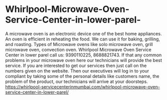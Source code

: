 # Whirlpool-Microwave-Oven-Service-Center-in-lower-parel-
 A microwave oven is an electronic device one of the best home appliances. An oven is efficient in reheating the food. We can use it for baking, grilling, and roasting. Types of Microwave ovens like solo microwave oven, grill microwave oven, convection oven. Whirlpool Microwave Oven Service Center in lower parel call us: 9390110225, 8688821743.     If that any common problems in your microwave oven here our technicians will provide the best service. If you are interested to get our services then just call on the numbers given on the website. Then our executives will log in to your compliant by taking some of the personal details like customers name, the problem of the product, our technicians will arrive at your doorsteps. https://whirlpool-servicecenterinmumbai.com/whirlpool-microwave-oven-service-center-in-lower-parel/
